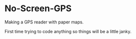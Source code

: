 # No-Screen-GPS
Making a GPS reader with paper maps.

First time trying to code anything so things will be a little janky. 
